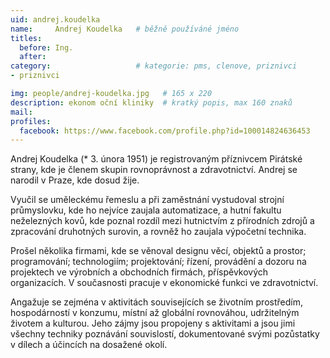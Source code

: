 ```yaml
---
uid: andrej.koudelka
name:     Andrej Koudelka  	# běžně používáné jméno
titles:
  before: Ing.
  after:
category:                   # kategorie: pms, clenove, priznivci
- priznivci

img: people/andrej-koudelka.jpg   # 165 x 220
description: ekonom oční kliniky  # kratký popis, max 160 znaků
mail:
profiles:
  facebook: https://www.facebook.com/profile.php?id=100014824636453
---
```


Andrej Koudelka (* 3. února 1951) je registrovaným příznivcem Pirátské strany, kde je členem skupin rovnoprávnost a zdravotnictví. Andrej se narodil v Praze, kde dosud žije.

Vyučil se uměleckému řemeslu a při zaměstnání vystudoval strojní průmyslovku, kde ho nejvíce zaujala automatizace, a hutní fakultu neželezných kovů, kde poznal rozdíl mezi hutnictvím z přírodních zdrojů a zpracování druhotných surovin, a rovněž ho zaujala výpočetní technika.

Prošel několika firmami, kde se věnoval designu věcí, objektů a prostor; programování; technologiím; projektování; řízení, provádění a dozoru na projektech ve výrobních a obchodních firmách, příspěvkových organizacích. V současnosti pracuje v ekonomické funkci ve zdravotnictví.

Angažuje se zejména v aktivitách souvisejících se životním prostředím, hospodárností v konzumu, místní až globální rovnováhou, udržitelným životem a kulturou. Jeho zájmy jsou propojeny s aktivitami a jsou jimi všechny techniky poznávání souvislostí, dokumentované svými pozůstatky v dílech a účincích na dosažené okolí.
